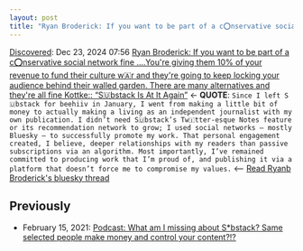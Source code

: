 ```yaml
---
layout: post
title: "Ryan Broderick: If you want to be part of a c⭕nservative social network fine ....You're giving them 10% of your revenue to fund their culture w🇦r and they're going to keep locking your audience behind their walled garden. There are many alternatives and they're all fine Kottke:: “S🇺bstack Is At It Again”"
---
```

[Discovered](http://rolandtanglao.com/2020/07/29/p1-blogthis-checkvist-list-links-to-blog/): Dec 23, 2024 07:56 [Ryan Broderick: If you want to be part of a c⭕nservative social network fine ....You're giving them 10% of your revenue to fund their culture w🇦r and they're going to keep locking your audience behind their walled garden. There are many alternatives and they're all fine Kottke:: “S🇺bstack Is At It Again”](https://kottke.org/24/12/substack-is-at-it-again) <- **QUOTE**: `Since I left S🇺bstack for beehiiv in January, I went from making a little bit of money to actually making a living as an independent journalist with my own publication. I didn’t need S🇺bstack’s Tw🇮tter-esque Notes feature or its recommendation network to grow; I used social networks — mostly Bluesky — to successfully promote my work. That personal engagement created, I believe, deeper relationships with my readers than passive subscriptions via an algorithm. Most importantly, I’ve remained committed to producing work that I’m proud of, and publishing it via a platform that doesn’t force me to compromise my values.` <-- [Read Ryanb Broderick's bluesky thread](https://bsky.app/profile/ryanhatesthis.bsky.social/post/3ldjeowoaas2b)

## Previously
* February 15, 2021: [Podcast: What am I missing about S*bstack? Same selected people make money and control your content?!?](http://rolandtanglao.com/2021/02/15/p1-what-am-i-missing-about-sbstack/)
